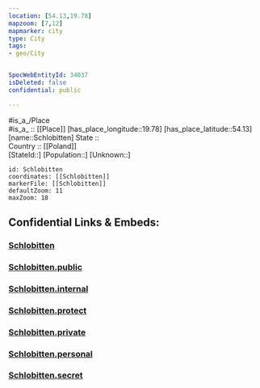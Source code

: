 ```yaml
---
location: [54.13,19.78] 
mapzoom: [7,12] 
mapmarker: city 
type: City
tags:
- geo/City


SpocWebEntityId: 34037
isDeleted: false
confidential: public

---
```

#is_a_/Place  
#is_a_ :: [[Place]] 
[has_place_longitude::19.78] 
[has_place_latitude::54.13] 
[name::Schlobitten] 
State ::  
Country :: [[Poland]]  
[StateId::] 
[Population::] 
[Unknown::] 


```leaflet
id: Schlobitten
coordinates: [[Schlobitten]] 
markerFile: [[Schlobitten]] 
defaultZoom: 11 
maxZoom: 18
```


## Confidential Links & Embeds: 

### [Schlobitten](/_Standards/Earth/Continent/Europe/Europe~East/Poland/Provinces~Poland/Warmian-Masurian/City/Schlobitten.md) 

### [Schlobitten.public](/_public/Earth/Continent/Europe/Europe~East/Poland/Provinces~Poland/Warmian-Masurian/City/Schlobitten.public.md) 

### [Schlobitten.internal](/_internal/Earth/Continent/Europe/Europe~East/Poland/Provinces~Poland/Warmian-Masurian/City/Schlobitten.internal.md) 

### [Schlobitten.protect](/_protect/Earth/Continent/Europe/Europe~East/Poland/Provinces~Poland/Warmian-Masurian/City/Schlobitten.protect.md) 

### [Schlobitten.private](/_private/Earth/Continent/Europe/Europe~East/Poland/Provinces~Poland/Warmian-Masurian/City/Schlobitten.private.md) 

### [Schlobitten.personal](/_personal/Earth/Continent/Europe/Europe~East/Poland/Provinces~Poland/Warmian-Masurian/City/Schlobitten.personal.md) 

### [Schlobitten.secret](/_secret/Earth/Continent/Europe/Europe~East/Poland/Provinces~Poland/Warmian-Masurian/City/Schlobitten.secret.md)

